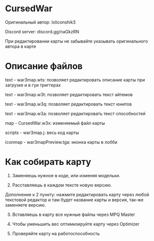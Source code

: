 # CursedWar
Оригинальный автор: loliconshik3

Discord server: discord.gg/naGkzRN

При редактировании карты не забывайте указывать оригинального автора в карте

# Описание файлов

text - war3map.wts: позволяет редактировать описание карты при загрузке и в гуи триггерах

text - war3map.w3t: позволяет редактировать текст айтемов 

text - war3map.w3q: позволяет редактировать текст юнитов

text - war3map.w3a: позволяет редактировать текст способностей

map - CursedWar.w3x: изменяемый файл карты

scripts - war3map.j: весь код карты

iconmap - war3mapPreview.tga: иконка карты в лобби

# Как собирать карту

1. Заменяешь нужное в коде, или изменяя модельки.

2. Расставляешь в каждом тексте новую версию. 

Дополнение к 2 пункту: нажмите редактировать карту через любой текстовой редактор и там будет название карты и версия, так-же заменяете версию.

3. Вставляешь в карту все нужные файлы через MPQ Master

4. Чтобы уменьшить вес оптимизируйте карту через Optimizer

5. Проверяйте карту на работоспособность

